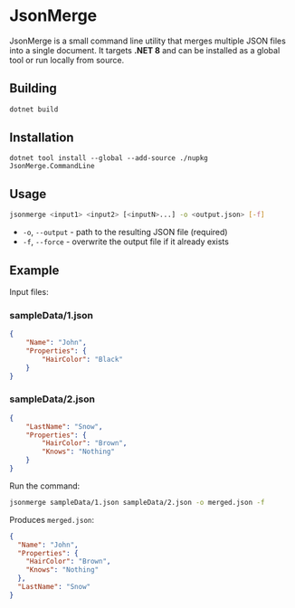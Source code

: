 # JsonMerge

JsonMerge is a small command line utility that merges multiple JSON files into a single document. It targets **.NET 8** and can be installed as a global tool or run locally from source.

## Building

```bash
dotnet build
```

## Installation

```
dotnet tool install --global --add-source ./nupkg JsonMerge.CommandLine
```

## Usage

```bash
jsonmerge <input1> <input2> [<inputN>...] -o <output.json> [-f]
```

* `-o`, `--output`  - path to the resulting JSON file (required)
* `-f`, `--force`   - overwrite the output file if it already exists

## Example

Input files:

### sampleData/1.json
```json
{
    "Name": "John",
    "Properties": {
        "HairColor": "Black"
    }
}
```

### sampleData/2.json
```json
{
    "LastName": "Snow",
    "Properties": {
        "HairColor": "Brown",
        "Knows": "Nothing"
    }
}
```

Run the command:

```bash
jsonmerge sampleData/1.json sampleData/2.json -o merged.json -f
```

Produces `merged.json`:

```json
{
  "Name": "John",
  "Properties": {
    "HairColor": "Brown",
    "Knows": "Nothing"
  },
  "LastName": "Snow"
}
```
